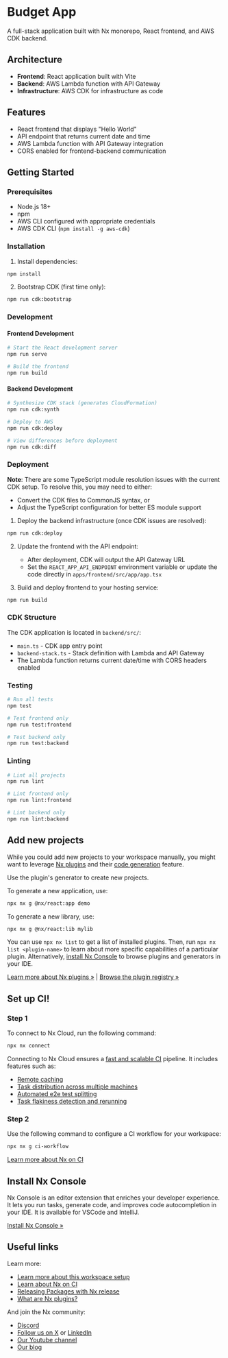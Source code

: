 # Budget App

A full-stack application built with Nx monorepo, React frontend, and AWS CDK backend.

## Architecture

- **Frontend**: React application built with Vite
- **Backend**: AWS Lambda function with API Gateway
- **Infrastructure**: AWS CDK for infrastructure as code

## Features

- React frontend that displays "Hello World"
- API endpoint that returns current date and time
- AWS Lambda function with API Gateway integration
- CORS enabled for frontend-backend communication

## Getting Started

### Prerequisites

- Node.js 18+ 
- npm
- AWS CLI configured with appropriate credentials
- AWS CDK CLI (`npm install -g aws-cdk`)

### Installation

1. Install dependencies:
```sh
npm install
```

2. Bootstrap CDK (first time only):
```sh
npm run cdk:bootstrap
```

### Development

#### Frontend Development
```sh
# Start the React development server
npm run serve

# Build the frontend
npm run build
```

#### Backend Development
```sh
# Synthesize CDK stack (generates CloudFormation)
npm run cdk:synth

# Deploy to AWS
npm run cdk:deploy

# View differences before deployment
npm run cdk:diff
```

### Deployment

**Note**: There are some TypeScript module resolution issues with the current CDK setup. To resolve this, you may need to either:
- Convert the CDK files to CommonJS syntax, or
- Adjust the TypeScript configuration for better ES module support

1. Deploy the backend infrastructure (once CDK issues are resolved):
```sh
npm run cdk:deploy
```

2. Update the frontend with the API endpoint:
   - After deployment, CDK will output the API Gateway URL
   - Set the `REACT_APP_API_ENDPOINT` environment variable or update the code directly in `apps/frontend/src/app/app.tsx`

3. Build and deploy frontend to your hosting service:
```sh
npm run build
```

### CDK Structure

The CDK application is located in `backend/src/`:
- `main.ts` - CDK app entry point
- `backend-stack.ts` - Stack definition with Lambda and API Gateway
- The Lambda function returns current date/time with CORS headers enabled

### Testing
```sh
# Run all tests
npm test

# Test frontend only
npm run test:frontend

# Test backend only  
npm run test:backend
```

### Linting
```sh
# Lint all projects
npm run lint

# Lint frontend only
npm run lint:frontend

# Lint backend only
npm run lint:backend
```

## Add new projects

While you could add new projects to your workspace manually, you might want to leverage [Nx plugins](https://nx.dev/concepts/nx-plugins?utm_source=nx_project&utm_medium=readme&utm_campaign=nx_projects) and their [code generation](https://nx.dev/features/generate-code?utm_source=nx_project&utm_medium=readme&utm_campaign=nx_projects) feature.

Use the plugin's generator to create new projects.

To generate a new application, use:

```sh
npx nx g @nx/react:app demo
```

To generate a new library, use:

```sh
npx nx g @nx/react:lib mylib
```

You can use `npx nx list` to get a list of installed plugins. Then, run `npx nx list <plugin-name>` to learn about more specific capabilities of a particular plugin. Alternatively, [install Nx Console](https://nx.dev/getting-started/editor-setup?utm_source=nx_project&utm_medium=readme&utm_campaign=nx_projects) to browse plugins and generators in your IDE.

[Learn more about Nx plugins &raquo;](https://nx.dev/concepts/nx-plugins?utm_source=nx_project&utm_medium=readme&utm_campaign=nx_projects) | [Browse the plugin registry &raquo;](https://nx.dev/plugin-registry?utm_source=nx_project&utm_medium=readme&utm_campaign=nx_projects)

## Set up CI!

### Step 1

To connect to Nx Cloud, run the following command:

```sh
npx nx connect
```

Connecting to Nx Cloud ensures a [fast and scalable CI](https://nx.dev/ci/intro/why-nx-cloud?utm_source=nx_project&utm_medium=readme&utm_campaign=nx_projects) pipeline. It includes features such as:

- [Remote caching](https://nx.dev/ci/features/remote-cache?utm_source=nx_project&utm_medium=readme&utm_campaign=nx_projects)
- [Task distribution across multiple machines](https://nx.dev/ci/features/distribute-task-execution?utm_source=nx_project&utm_medium=readme&utm_campaign=nx_projects)
- [Automated e2e test splitting](https://nx.dev/ci/features/split-e2e-tasks?utm_source=nx_project&utm_medium=readme&utm_campaign=nx_projects)
- [Task flakiness detection and rerunning](https://nx.dev/ci/features/flaky-tasks?utm_source=nx_project&utm_medium=readme&utm_campaign=nx_projects)

### Step 2

Use the following command to configure a CI workflow for your workspace:

```sh
npx nx g ci-workflow
```

[Learn more about Nx on CI](https://nx.dev/ci/intro/ci-with-nx#ready-get-started-with-your-provider?utm_source=nx_project&utm_medium=readme&utm_campaign=nx_projects)

## Install Nx Console

Nx Console is an editor extension that enriches your developer experience. It lets you run tasks, generate code, and improves code autocompletion in your IDE. It is available for VSCode and IntelliJ.

[Install Nx Console &raquo;](https://nx.dev/getting-started/editor-setup?utm_source=nx_project&utm_medium=readme&utm_campaign=nx_projects)

## Useful links

Learn more:

- [Learn more about this workspace setup](https://nx.dev/getting-started/tutorials/react-monorepo-tutorial?utm_source=nx_project&amp;utm_medium=readme&amp;utm_campaign=nx_projects)
- [Learn about Nx on CI](https://nx.dev/ci/intro/ci-with-nx?utm_source=nx_project&utm_medium=readme&utm_campaign=nx_projects)
- [Releasing Packages with Nx release](https://nx.dev/features/manage-releases?utm_source=nx_project&utm_medium=readme&utm_campaign=nx_projects)
- [What are Nx plugins?](https://nx.dev/concepts/nx-plugins?utm_source=nx_project&utm_medium=readme&utm_campaign=nx_projects)

And join the Nx community:
- [Discord](https://go.nx.dev/community)
- [Follow us on X](https://twitter.com/nxdevtools) or [LinkedIn](https://www.linkedin.com/company/nrwl)
- [Our Youtube channel](https://www.youtube.com/@nxdevtools)
- [Our blog](https://nx.dev/blog?utm_source=nx_project&utm_medium=readme&utm_campaign=nx_projects)
